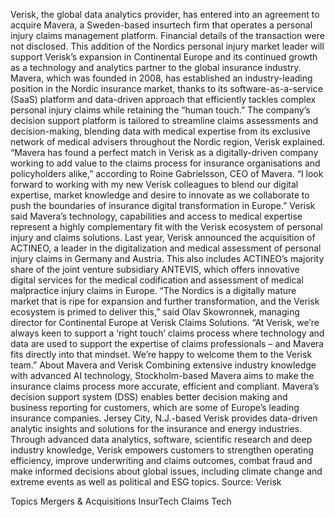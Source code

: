 Verisk, the global data analytics provider, has entered into an agreement to acquire Mavera, a Sweden-based insurtech firm that operates a personal injury claims management platform.
Financial details of the transaction were not disclosed.
This addition of the Nordics personal injury market leader will support Verisk’s expansion in Continental Europe and its continued growth as a technology and analytics partner to the global insurance industry.
Mavera, which was founded in 2008, has established an industry-leading position in the Nordic insurance market, thanks to its software-as-a-service (SaaS) platform and data-driven approach that efficiently tackles complex personal injury claims while retaining the “human touch.”
The company’s decision support platform is tailored to streamline claims assessments and decision-making, blending data with medical expertise from its exclusive network of medical advisers throughout the Nordic region, Verisk explained.
“Mavera has found a perfect match in Verisk as a digitally-driven company working to add value to the claims process for insurance organisations and policyholders alike,” according to Roine Gabrielsson, CEO of Mavera. “I look forward to working with my new Verisk colleagues to blend our digital expertise, market knowledge and desire to innovate as we collaborate to push the boundaries of insurance digital transformation in Europe.”
Verisk said Mavera’s technology, capabilities and access to medical expertise represent a highly complementary fit with the Verisk ecosystem of personal injury and claims solutions.
Last year, Verisk announced the acquisition of ACTINEO, a leader in the digitalization and medical assessment of personal injury claims in Germany and Austria. This also includes ACTINEO’s majority share of the joint venture subsidiary ANTEVIS, which offers innovative digital services for the medical codification and assessment of medical malpractice injury claims in Europe.
“The Nordics is a digitally mature market that is ripe for expansion and further transformation, and the Verisk ecosystem is primed to deliver this,” said Olav Skowronnek, managing director for Continental Europe at Verisk Claims Solutions. “At Verisk, we’re always keen to support a ‘right touch’ claims process where technology and data are used to support the expertise of claims professionals – and Mavera fits directly into that mindset. We’re happy to welcome them to the Verisk team.”
About Mavera and Verisk
Combining extensive industry knowledge with advanced AI technology, Stockholm-based Mavera aims to make the insurance claims process more accurate, efficient and compliant. Mavera’s decision support system (DSS) enables better decision making and business reporting for customers, which are some of Europe’s leading insurance companies.
Jersey City, N.J.-based Verisk provides data-driven analytic insights and solutions for the insurance and energy industries. Through advanced data analytics, software, scientific research and deep industry knowledge, Verisk empowers customers to strengthen operating efficiency, improve underwriting and claims outcomes, combat fraud and make informed decisions about global issues, including climate change and extreme events as well as political and ESG topics.
Source: Verisk

Topics
Mergers & Acquisitions
InsurTech
Claims
Tech
